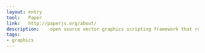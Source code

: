 ```yaml
---
layout: entry
tool:	Paper
link:	http://paperjs.org/about/
description:	open source vector graphics scripting framework that runs on top of the HTML5 Canvas
tags:
- graphics
---
```

